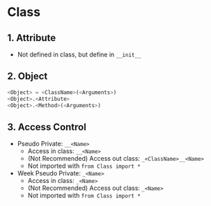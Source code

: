 # Class

## 1. Attribute

- Not defined in class, but define in `__init__`

## 2. Object

```python
<Object> = <ClassName>(<Arguments>)
<Object>.<Attribute>
<Object>.<Method>(<Arguments>)
```

## 3. Access Control

- Pseudo Private: `__<Name>`
    - Access in class: `__<Name>`
    - (Not Recommended) Access out class: `_<ClassName>__<Name>`
    - Not imported with `from Class import *`
- Week Pseudo Private: `_<Name>`
    - Access in class: `_<Name>`
    - (Not Recommended) Access out class: `_<Name>`
    - Not imported with `from Class import *`